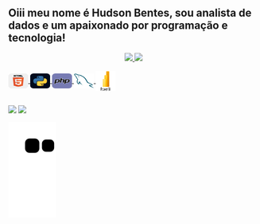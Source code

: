 ## Oiii meu nome é Hudson Bentes, sou analista de dados e um apaixonado por programação e tecnologia!
<div align="center">
  <a href="https://github.com/hudsoncbentes">
  <img height="180em" src="https://github-readme-stats.vercel.app/api?username=hudsoncbentes&show_icons=true&theme=dark&include_all_commits=true&count_private=true"/>
  <img height="180em" src="https://github-readme-stats.vercel.app/api/top-langs/?username=hudsoncbentes&layout=compact&langs_count=7&theme=dark"/>
</div>
<div style="display: inline_block"><br>
  <img align="center" alt="Rafa-HTML" height="30" width="40" src="https://github.com/hudsoncbentes/icons/blob/main/html.svg">
  <img align="center" alt="Rafa-CSS" height="30" width="40" src="https://github.com/hudsoncbentes/icons/blob/main/Python.svg">
  <img align="center" alt="Rafa-Python" height="30" width="40" src="https://github.com/hudsoncbentes/icons/blob/main/Php.svg">
  <img align="center" alt="Rafa-Python" height="30" width="40" src="https://github.com/hudsoncbentes/icons/blob/main/Type%3DDefault%20(1).svg">
  <img align="center" alt="Rafa-Python" height="40" width="40" src="https://github.com/hudsoncbentes/icons/blob/main/Microsoft-Power-BI-Symbol.png">
</div>
  
  ##
 
<div> 
  <a href = "mailto:hudsoncorreabentes@gmail.com"><img src="https://img.shields.io/badge/-Gmail-%23333?style=for-the-badge&logo=gmail&logoColor=white" target="_blank"></a>
  <a href="https://www.linkedin.com/in/hudson-corr%C3%AAa-bentes-78754bb9" target="_blank"><img src="https://img.shields.io/badge/-LinkedIn-%230077B5?style=for-the-badge&logo=linkedin&logoColor=white" target="_blank"></a> 
 
  ![Snake animation](https://github.com/rafaballerini/rafaballerini/blob/output/github-contribution-grid-snake.svg)
 
</div>
